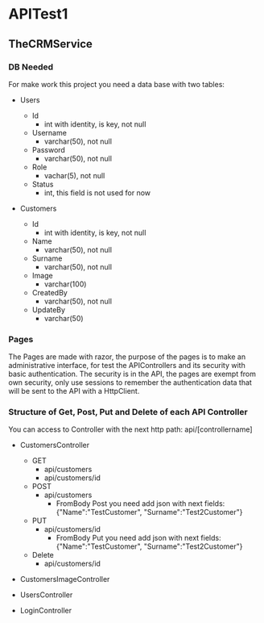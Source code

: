# APITest1
## TheCRMService
### DB Needed
For make work this project you need a data base with two tables:
* Users
  * Id
    * int with identity, is key, not null
  * Username
    * varchar(50), not null
  * Password
    * varchar(50), not null
  * Role
    * vachar(5), not null
  * Status
    * int, this field is not used for now
    
* Customers
  * Id
    * int with identity, is key, not null
  * Name
    * varchar(50), not null
  * Surname
    * varchar(50), not null
  * Image
    * varchar(100)
  * CreatedBy
    * varchar(50), not null
  * UpdateBy
    * varchar(50)
    
### Pages
The Pages are made with razor, the purpose of the pages is to make an administrative interface, 
for test the APIControllers and its security with basic authentication. The security is in the API,
the pages are exempt from own security, only use sessions to remember the authentication data that
will be sent to the API with a HttpClient.

### Structure of Get, Post, Put and Delete of each API Controller
You can access to Controller with the next http path: api/[controllername]
  * CustomersController
    * GET
      * api/customers
      * api/customers/id
    * POST
      * api/customers
        * FromBody Post you need add json with next fields: {"Name":"TestCustomer", "Surname":"Test2Customer"}
    * PUT
      * api/customers/id
        * FromBody Put you need add json with next fields: {"Name":"TestCustomer", "Surname":"Test2Customer"}
    * Delete
      * api/customers/id
      
  * CustomersImageController
  * UsersController
  * LoginController

